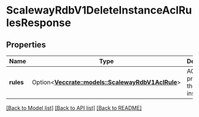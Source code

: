 # ScalewayRdbV1DeleteInstanceAclRulesResponse

## Properties

Name | Type | Description | Notes
------------ | ------------- | ------------- | -------------
**rules** | Option<[**Vec<crate::models::ScalewayRdbV1AclRule>**](scaleway.rdb.v1.ACLRule.md)> | ACL rules present on the instance | [optional]

[[Back to Model list]](../README.md#documentation-for-models) [[Back to API list]](../README.md#documentation-for-api-endpoints) [[Back to README]](../README.md)


